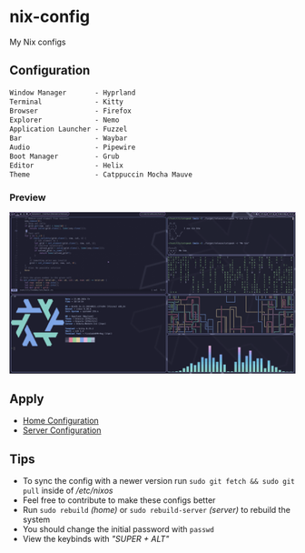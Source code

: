 # nix-config
My Nix configs

## Configuration
```
Window Manager       - Hyprland
Terminal             - Kitty
Browser              - Firefox
Explorer             - Nemo
Application Launcher - Fuzzel
Bar                  - Waybar
Audio                - Pipewire
Boot Manager         - Grub
Editor               - Helix
Theme                - Catppuccin Mocha Mauve
```

### Preview
![Desktop](./res/desktop.png)

## Apply
- [Home Configuration](./docs/Install_Home.md)
- [Server Configuration](./docs/Install_Server.md)

## Tips
- To sync the config with a newer version run `sudo git fetch && sudo git pull` inside of */etc/nixos*
- Feel free to contribute to make these configs better
- Run `sudo rebuild` *(home)* or `sudo rebuild-server` *(server)* to rebuild the system
- You should change the initial password with `passwd`
- View the keybinds with *"SUPER + ALT"*

